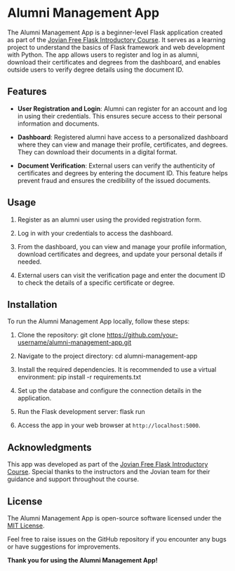 # Alumni Management App

The Alumni Management App is a beginner-level Flask application created as part of the [Jovian Free Flask Introductory Course](https://jovian.com/learn/web-development-with-python-and-flask). It serves as a learning project to understand the basics of Flask framework and web development with Python. The app allows users to register and log in as alumni, download their certificates and degrees from the dashboard, and enables outside users to verify degree details using the document ID.

## Features

- **User Registration and Login**: Alumni can register for an account and log in using their credentials. This ensures secure access to their personal information and documents.

- **Dashboard**: Registered alumni have access to a personalized dashboard where they can view and manage their profile, certificates, and degrees. They can download their documents in a digital format.

- **Document Verification**: External users can verify the authenticity of certificates and degrees by entering the document ID. This feature helps prevent fraud and ensures the credibility of the issued documents.

## Usage

1. Register as an alumni user using the provided registration form.

2. Log in with your credentials to access the dashboard.

3. From the dashboard, you can view and manage your profile information, download certificates and degrees, and update your personal details if needed.

4. External users can visit the verification page and enter the document ID to check the details of a specific certificate or degree.

## Installation

To run the Alumni Management App locally, follow these steps:

1. Clone the repository:
git clone https://github.com/your-username/alumni-management-app.git

2. Navigate to the project directory:
cd alumni-management-app

3. Install the required dependencies. It is recommended to use a virtual environment:
pip install -r requirements.txt

4. Set up the database and configure the connection details in the application.

6. Run the Flask development server:
flask run

6. Access the app in your web browser at `http://localhost:5000`.

## Acknowledgments

This app was developed as part of the [Jovian Free Flask Introductory Course](https://jovian.com/learn/web-development-with-python-and-flask). Special thanks to the instructors and the Jovian team for their guidance and support throughout the course.

## License

The Alumni Management App is open-source software licensed under the [MIT License](https://opensource.org/licenses/MIT).

Feel free to raise issues on the GitHub repository if you encounter any bugs or have suggestions for improvements.

**Thank you for using the Alumni Management App!**
